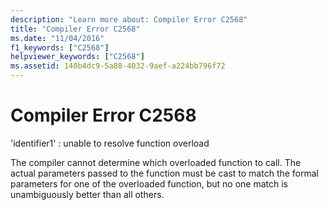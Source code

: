 ```yaml
---
description: "Learn more about: Compiler Error C2568"
title: "Compiler Error C2568"
ms.date: "11/04/2016"
f1_keywords: ["C2568"]
helpviewer_keywords: ["C2568"]
ms.assetid: 140b4dc9-5a88-4032-9aef-a224bb796f72
---
```

# Compiler Error C2568

'identifier1' : unable to resolve function overload

The compiler cannot determine which overloaded function to call. The actual parameters passed to the function must be cast to match the formal parameters for one of the overloaded function, but no one match is unambiguously better than all others.
